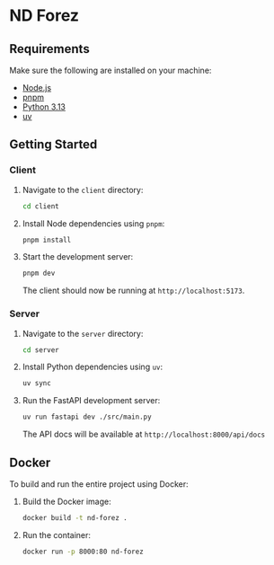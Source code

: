 # ND Forez

## Requirements

Make sure the following are installed on your machine:

- [Node.js](https://nodejs.org/)
- [pnpm](https://pnpm.io/)
- [Python 3.13](https://www.python.org/)
- [uv](https://github.com/astral-sh/uv)

## Getting Started

### Client

1. Navigate to the `client` directory:

   ```bash
   cd client
   ```

2. Install Node dependencies using `pnpm`:

   ```bash
   pnpm install
   ```

3. Start the development server:

   ```bash
   pnpm dev
   ```

   The client should now be running at `http://localhost:5173`.

### Server

1. Navigate to the `server` directory:

   ```bash
   cd server
   ```

2. Install Python dependencies using `uv`:

   ```bash
   uv sync
   ```

3. Run the FastAPI development server:

   ```bash
   uv run fastapi dev ./src/main.py
   ```

   The API docs will be available at `http://localhost:8000/api/docs`

## Docker

To build and run the entire project using Docker:

1. Build the Docker image:

   ```bash
   docker build -t nd-forez .
   ```

2. Run the container:

   ```bash
   docker run -p 8000:80 nd-forez
   ```
